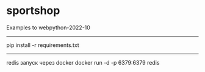 # sportshop
Examples to webpython-2022-10
***
pip install -r requirements.txt
***
redis запуск через docker
docker run -d -p 6379:6379 redis



